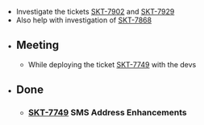 - Investigate the tickets [SKT-7902](https://wondersco.atlassian.net/browse/SKT-7902) and [SKT-7929](https://wondersco.atlassian.net/browse/SKT-7929)
- Also help with investigation of [SKT-7868](https://wondersco.atlassian.net/browse/SKT-7868)
- ## Meeting
	- While deploying the ticket [SKT-7749](https://wondersco.atlassian.net/browse/SKT-7749) with the devs
- ## Done
	- ### [SKT-7749](https://wondersco.atlassian.net/browse/SKT-7749) SMS Address Enhancements